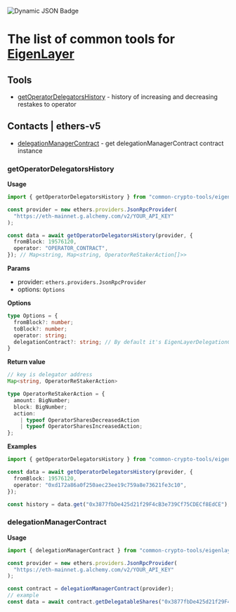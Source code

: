 ![Dynamic JSON Badge](https://img.shields.io/badge/dynamic/json?url=https%3A%2F%2Fraw.githubusercontent.com%2Fdmitrytarassov%2Fcrypto-tools%2Frefs%2Fheads%2Fmain%2Fpackages%2Feigenlayer-tools%2Fpackage.json&query=%24.version&style=for-the-badge&label=EigenLayer%20Tools&link=https%3A%2F%2Fwww.npmjs.com%2Fpackage%2Feigenlayer-tools)

# The list of common tools for [EigenLayer](https://eigenlayer.xyz/)

## Tools
- [getOperatorDelegatorsHistory](#getoperatordelegatorshistory) - history of increasing and decreasing restakes to operator

## Contacts | ethers-v5
- [delegationManagerContract](#delegationmanagercontract) - get delegationManagerContract contract instance

### <a name="getoperatordelegatorshistory"></a>getOperatorDelegatorsHistory
**Usage**
```typescript
import { getOperatorDelegatorsHistory } from "common-crypto-tools/eigenlayer";

const provider = new ethers.providers.JsonRpcProvider(
  "https://eth-mainnet.g.alchemy.com/v2/YOUR_API_KEY"
);

const data = await getOperatorDelegatorsHistory(provider, {
  fromBlock: 19576120,
  operator: "OPERATOR_CONTRACT",
}); // Map<string, Map<string, OperatorReStakerAction[]>>
```

**Params**
- provider: `ethers.providers.JsonRpcProvider`
- options: `Options`

**Options**

```typescript
type Options = {
  fromBlock?: number;
  toBlock?: number;
  operator: string;
  delegationContract?: string; // By default it's EigenLayerDelegationContract: 0x39053D51B77DC0d36036Fc1fCc8Cb819df8Ef37A
}
```

**Return value**
```typescript
// key is delegator address
Map<string, OperatorReStakerAction>

type OperatorReStakerAction = {
  amount: BigNumber;
  block: BigNumber;
  action:
    | typeof OperatorSharesDecreasedAction
    | typeof OperatorSharesIncreasedAction;
};
```

**Examples**
```typescript
import { getOperatorDelegatorsHistory } from "common-crypto-tools/eigenlayer";

const data = await getOperatorDelegatorsHistory(provider, {
  fromBlock: 19576120,
  operator: "0xd172a86a0f250aec23ee19c759a8e73621fe3c10",
});

const history = data.get("0x3877fbDe425d21f29F4cB3e739Cf75CDECf8EdCE");
```

### <a name="delegationmanagercontract"></a>delegationManagerContract
**Usage**
```typescript
import { delegationManagerContract } from "common-crypto-tools/eigenlayer";

const provider = new ethers.providers.JsonRpcProvider(
  "https://eth-mainnet.g.alchemy.com/v2/YOUR_API_KEY"
);

const contract = delegationManagerContract(provider);
// example
const data = await contract.getDelegatableShares("0x3877fbDe425d21f29F4cB3e739Cf75CDECf8EdCE");
```